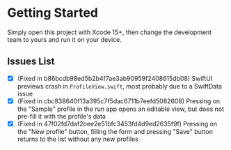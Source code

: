 # Getting Started

Simply open this project with Xcode 15+, then change the development team to yours and run it on your device.

## Issues List

- [x] (Fixed in b86bcdb98ed5b2b4f7ae3ab90959f2408615db08) SwiftUI previews crash in `ProfileView.swift`, most probably due to a SwiftData issue
- [x] (Fixed in cbc838640f13a395c7f5dac6711b7eefd5082608) Pressing on the "Sample" profile in the run app opens an editable view, but does not pre-fill it with the profile's data
- [x] (Fixed in 47f02fd7daf2bee2e51bfc3453fd4d9ed2635f9f) Pressing on the "New profile" button, filling the form and pressing "Save" button returns to the list without any new profiles
